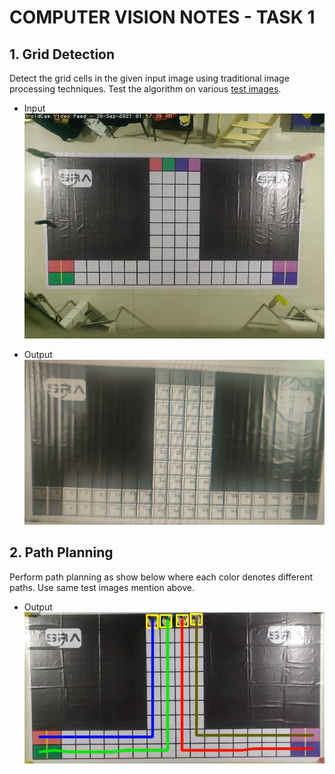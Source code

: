 # COMPUTER VISION NOTES - TASK 1

## 1. Grid Detection

Detect the grid cells in the given input image using traditional image processing techniques. Test the algorithm on various [test images](../assets/task1/).   

- Input
![](../assets/task1/test1.jpeg)

- Output
![](../assets/task1/grid_detection_output.jpeg)

## 2. Path Planning

Perform path planning as show below where each color denotes different paths. Use same test images mention above.
- Output
![](../assets/task1/path_planing_output.jpeg)